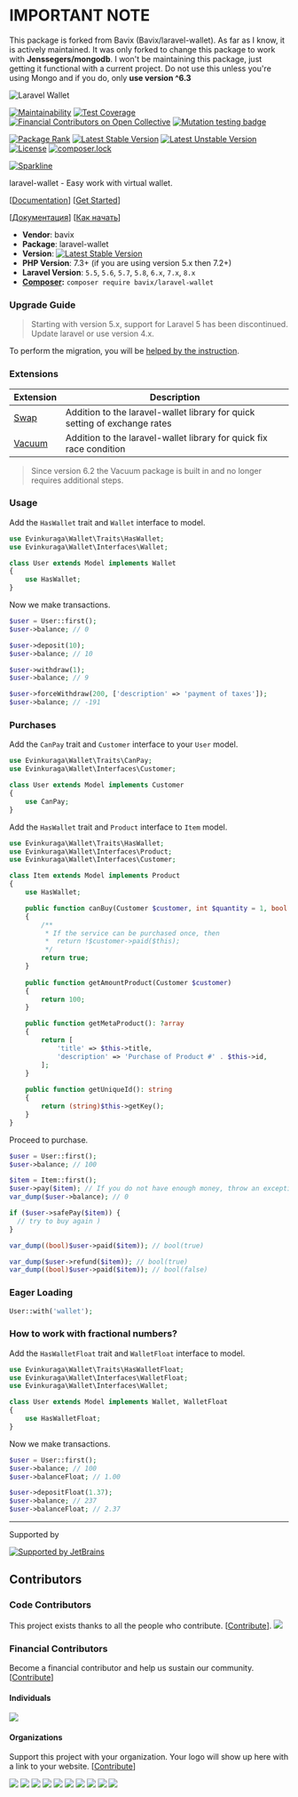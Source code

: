 # IMPORTANT NOTE
This package is forked from Bavix (Bavix/laravel-wallet). As far as I know, it is actively maintained. It was only forked to change this package to work with **Jenssegers/mongodb**. I won't be maintaining this package, just getting it functional with a current project. Do not use this unless you're using Mongo and if you do, only **use version ^6.3**

![Laravel Wallet](https://user-images.githubusercontent.com/5111255/48687709-a7c2fa00-ebd3-11e8-8714-c4f3efe93f02.png)

[![Maintainability](https://api.codeclimate.com/v1/badges/588400f5f40cbbf3a8ab/maintainability)](https://codeclimate.com/github/bavix/laravel-wallet/maintainability)
[![Test Coverage](https://api.codeclimate.com/v1/badges/588400f5f40cbbf3a8ab/test_coverage)](https://codeclimate.com/github/bavix/laravel-wallet/test_coverage)
[![Financial Contributors on Open Collective](https://opencollective.com/laravel-wallet/all/badge.svg?label=financial+contributors)](https://opencollective.com/laravel-wallet) [![Mutation testing badge](https://badge.stryker-mutator.io/github.com/bavix/laravel-wallet/master)](https://packagist.org/packages/bavix/laravel-wallet)

[![Package Rank](https://phppackages.org/p/bavix/laravel-wallet/badge/rank.svg)](https://packagist.org/packages/bavix/laravel-wallet)
[![Latest Stable Version](https://poser.pugx.org/bavix/laravel-wallet/v)](https://packagist.org/packages/bavix/laravel-wallet)
[![Latest Unstable Version](https://poser.pugx.org/bavix/laravel-wallet/v/unstable)](https://packagist.org/packages/bavix/laravel-wallet)
[![License](https://poser.pugx.org/bavix/laravel-wallet/license)](https://packagist.org/packages/bavix/laravel-wallet)
[![composer.lock](https://poser.pugx.org/bavix/laravel-wallet/composerlock)](https://packagist.org/packages/bavix/laravel-wallet)

[![Sparkline](https://stars.medv.io/bavix/laravel-wallet.svg)](https://stars.medv.io/bavix/laravel-wallet)

laravel-wallet - Easy work with virtual wallet.

[[Documentation](https://bavix.github.io/laravel-wallet/)] 
[[Get Started](https://bavix.github.io/laravel-wallet/#/basic-usage)] 

[[Документация](https://bavix.github.io/laravel-wallet/#/ru/)] 
[[Как начать](https://bavix.github.io/laravel-wallet/#/ru/basic-usage)] 

* **Vendor**: bavix
* **Package**: laravel-wallet
* **Version**: [![Latest Stable Version](https://poser.pugx.org/bavix/laravel-wallet/v)](https://packagist.org/packages/bavix/laravel-wallet)
* **PHP Version**: 7.3+ (if you are using version 5.x then 7.2+)
* **Laravel Version**: `5.5`, `5.6`, `5.7`, `5.8`, `6.x`, `7.x`, `8.x`
* **[Composer](https://getcomposer.org/):** `composer require bavix/laravel-wallet`

### Upgrade Guide

> Starting with version 5.x, support for Laravel 5 has been discontinued.
> Update laravel or use version 4.x.

To perform the migration, you will be [helped by the instruction](https://bavix.github.io/laravel-wallet/#/upgrade-guide).

### Extensions

| Extension | Description | 
| ----- | ----- | 
| [Swap](https://github.com/bavix/laravel-wallet-swap) | Addition to the laravel-wallet library for quick setting of exchange rates | 
| [Vacuum](https://github.com/bavix/laravel-wallet-vacuum) | Addition to the laravel-wallet library for quick fix race condition | 

> Since version 6.2 the Vacuum package is built in and no longer requires additional steps.

### Usage
Add the `HasWallet` trait and `Wallet` interface to model.
```php
use Evinkuraga\Wallet\Traits\HasWallet;
use Evinkuraga\Wallet\Interfaces\Wallet;

class User extends Model implements Wallet
{
    use HasWallet;
}
```

Now we make transactions.

```php
$user = User::first();
$user->balance; // 0

$user->deposit(10);
$user->balance; // 10

$user->withdraw(1);
$user->balance; // 9

$user->forceWithdraw(200, ['description' => 'payment of taxes']);
$user->balance; // -191
```

### Purchases

Add the `CanPay` trait and `Customer` interface to your `User` model.
```php
use Evinkuraga\Wallet\Traits\CanPay;
use Evinkuraga\Wallet\Interfaces\Customer;

class User extends Model implements Customer
{
    use CanPay;
}
```

Add the `HasWallet` trait and `Product` interface to `Item` model.
```php
use Evinkuraga\Wallet\Traits\HasWallet;
use Evinkuraga\Wallet\Interfaces\Product;
use Evinkuraga\Wallet\Interfaces\Customer;

class Item extends Model implements Product
{
    use HasWallet;

    public function canBuy(Customer $customer, int $quantity = 1, bool $force = false): bool
    {
        /**
         * If the service can be purchased once, then
         *  return !$customer->paid($this);
         */
        return true; 
    }
    
    public function getAmountProduct(Customer $customer)
    {
        return 100;
    }

    public function getMetaProduct(): ?array
    {
        return [
            'title' => $this->title, 
            'description' => 'Purchase of Product #' . $this->id,
        ];
    }
    
    public function getUniqueId(): string
    {
        return (string)$this->getKey();
    }
}
```

Proceed to purchase.

```php
$user = User::first();
$user->balance; // 100

$item = Item::first();
$user->pay($item); // If you do not have enough money, throw an exception
var_dump($user->balance); // 0

if ($user->safePay($item)) {
  // try to buy again )
}

var_dump((bool)$user->paid($item)); // bool(true)

var_dump($user->refund($item)); // bool(true)
var_dump((bool)$user->paid($item)); // bool(false)
```

### Eager Loading

```php
User::with('wallet');
```

### How to work with fractional numbers?
Add the `HasWalletFloat` trait and `WalletFloat` interface to model.
```php
use Evinkuraga\Wallet\Traits\HasWalletFloat;
use Evinkuraga\Wallet\Interfaces\WalletFloat;
use Evinkuraga\Wallet\Interfaces\Wallet;

class User extends Model implements Wallet, WalletFloat
{
    use HasWalletFloat;
}
```

Now we make transactions.

```php
$user = User::first();
$user->balance; // 100
$user->balanceFloat; // 1.00

$user->depositFloat(1.37);
$user->balance; // 237
$user->balanceFloat; // 2.37
```

---
Supported by

[![Supported by JetBrains](https://cdn.rawgit.com/bavix/development-through/46475b4b/jetbrains.svg)](https://www.jetbrains.com/)

## Contributors

### Code Contributors

This project exists thanks to all the people who contribute. [[Contribute](CONTRIBUTING.md)].
<a href="https://github.com/bavix/laravel-wallet/graphs/contributors"><img src="https://opencollective.com/laravel-wallet/contributors.svg?width=890&button=false" /></a>

### Financial Contributors

Become a financial contributor and help us sustain our community. [[Contribute](https://opencollective.com/laravel-wallet/contribute)]

#### Individuals

<a href="https://opencollective.com/laravel-wallet"><img src="https://opencollective.com/laravel-wallet/individuals.svg?width=890"></a>

#### Organizations

Support this project with your organization. Your logo will show up here with a link to your website. [[Contribute](https://opencollective.com/laravel-wallet/contribute)]

<a href="https://opencollective.com/laravel-wallet/organization/0/website"><img src="https://opencollective.com/laravel-wallet/organization/0/avatar.svg"></a>
<a href="https://opencollective.com/laravel-wallet/organization/1/website"><img src="https://opencollective.com/laravel-wallet/organization/1/avatar.svg"></a>
<a href="https://opencollective.com/laravel-wallet/organization/2/website"><img src="https://opencollective.com/laravel-wallet/organization/2/avatar.svg"></a>
<a href="https://opencollective.com/laravel-wallet/organization/3/website"><img src="https://opencollective.com/laravel-wallet/organization/3/avatar.svg"></a>
<a href="https://opencollective.com/laravel-wallet/organization/4/website"><img src="https://opencollective.com/laravel-wallet/organization/4/avatar.svg"></a>
<a href="https://opencollective.com/laravel-wallet/organization/5/website"><img src="https://opencollective.com/laravel-wallet/organization/5/avatar.svg"></a>
<a href="https://opencollective.com/laravel-wallet/organization/6/website"><img src="https://opencollective.com/laravel-wallet/organization/6/avatar.svg"></a>
<a href="https://opencollective.com/laravel-wallet/organization/7/website"><img src="https://opencollective.com/laravel-wallet/organization/7/avatar.svg"></a>
<a href="https://opencollective.com/laravel-wallet/organization/8/website"><img src="https://opencollective.com/laravel-wallet/organization/8/avatar.svg"></a>
<a href="https://opencollective.com/laravel-wallet/organization/9/website"><img src="https://opencollective.com/laravel-wallet/organization/9/avatar.svg"></a>
